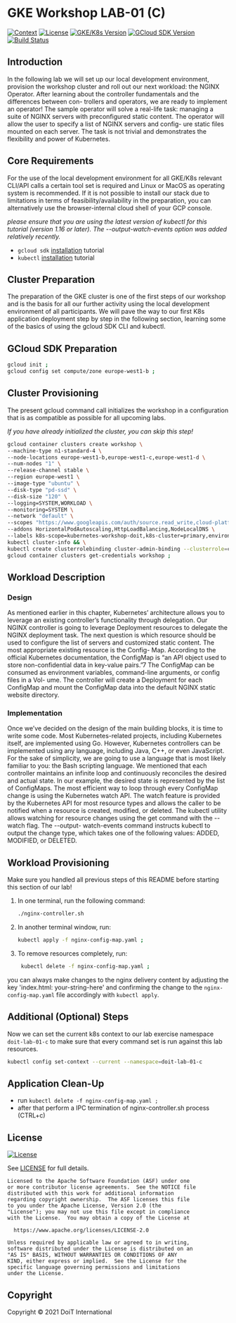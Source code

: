 # GKE Workshop LAB-01 (C)

[![Context](https://img.shields.io/badge/GKE%20Fundamentals-1-blue.svg)](#)
[![License](https://img.shields.io/badge/License-Apache%202.0-blue.svg)](https://opensource.org/licenses/Apache-2.0)
[![GKE/K8s Version](https://img.shields.io/badge/k8s%20version-1.18.20-blue.svg)](#)
[![GCloud SDK Version](https://img.shields.io/badge/gcloud%20version-359.0.0-blue.svg)](#)
[![Build Status](https://img.shields.io/badge/status-unstable-E47911.svg)](#)

## Introduction

In the following lab we will set up our local development environment, provision the workshop cluster and roll out our next workload: the NGINX Operator. After learning about the controller fundamentals and the differences between con- trollers and operators, we are ready to implement an operator! The sample operator will solve a real-life task: managing a suite of NGINX servers with preconfigured static content. The operator will allow the user to specify a list of NGINX servers and config- ure static files mounted on each server. The task is not trivial and demonstrates the flexibility and power of Kubernetes. 

## Core Requirements

For the use of the local development environment for all GKE/K8s relevant CLI/API calls a certain tool set is required and Linux or MacOS as operating system is recommended. If it is not possible to install our stack due to limitations in terms of feasibility/availability in the preparation, you can alternatively use the browser-internal cloud shell of your GCP console. 

_please ensure that you are using the latest version of kubectl for this tutorial (version 1.16 or later). The --output-watch-events option was added relatively recently._

- `gcloud sdk` [installation](https://cloud.google.com/sdk/docs/install) tutorial
- `kubectl` [installation](https://kubernetes.io/docs/tasks/tools/) tutorial 

## Cluster Preparation

The preparation of the GKE cluster is one of the first steps of our workshop and is the basis for all our further activity using the local development environment of all participants. We will pave the way to our first K8s application deployment step by step in the following section, learning some of the basics of using the gcloud SDK CLI and kubectl.

## GCloud SDK Preparation
```bash
gcloud init ;
gcloud config set compute/zone europe-west1-b ;
```

## Cluster Provisioning

The present gcloud command call initializes the workshop in a configuration that is as compatible as possible for all upcoming labs.

_If you have already initialized the cluster, you can skip this step!_

```bash
gcloud container clusters create workshop \
--machine-type n1-standard-4 \
--node-locations europe-west1-b,europe-west1-c,europe-west1-d \
--num-nodes "1" \
--release-channel stable \
--region europe-west1 \
--image-type "ubuntu" \
--disk-type "pd-ssd" \
--disk-size "120" \
--logging=SYSTEM,WORKLOAD \
--monitoring=SYSTEM \
--network "default" \
--scopes "https://www.googleapis.com/auth/source.read_write,cloud-platform" \
--addons HorizontalPodAutoscaling,HttpLoadBalancing,NodeLocalDNS \
--labels k8s-scope=kubernetes-workshop-doit,k8s-cluster=primary,environment=workshop && \
kubectl cluster-info && \
kubectl create clusterrolebinding cluster-admin-binding --clusterrole=cluster-admin --user=$(gcloud config get-value account) && \
gcloud container clusters get-credentials workshop ;
```

## Workload Description

### Design

As mentioned earlier in this chapter, Kubernetes’ architecture allows you to leverage an existing controller’s functionality through delegation. Our NGINX controller is going to leverage Deployment resources to delegate the NGINX deployment task.
The next question is which resource should be used to configure the list of servers and customized static content. The most appropriate existing resource is the Config- Map. According to the official Kubernetes documentation, the ConfigMap is “an API object used to store non-confidential data in key-value pairs.”7 The ConfigMap can be consumed as environment variables, command-line arguments, or config files in a Vol- ume. The controller will create a Deployment for each ConfigMap and mount the ConfigMap data into the default NGINX static website directory.

### Implementation

Once we’ve decided on the design of the main building blocks, it is time to write some code. Most Kubernetes-related projects, including Kubernetes itself, are implemented using Go. However, Kubernetes controllers can be implemented using any language, including Java, C++, or even JavaScript. For the sake of simplicity, we are going to use a language that is most likely familiar to you: the Bash scripting language. We mentioned that each controller maintains an infinite loop and continuously reconciles the desired and actual state. In our example, the desired state is represented by the list of ConfigMaps. The most efficient way to loop through every ConfigMap change is using the Kubernetes watch API. The watch feature is provided by the Kubernetes API for most resource types and allows the caller to be notified when a resource is created, modified, or deleted. The kubectl utility allows watching for resource changes using the get command with the --watch flag. The --output- watch-events command instructs kubectl to output the change type, which takes one of the following values: ADDED, MODIFIED, or DELETED.

## Workload Provisioning

Make sure you handled all previous steps of this README before starting this section of our lab! 

1. In one terminal, run the following command:
    ```bash
    ./nginx-controller.sh
    ```

2. In another terminal window, run:
    ```bash
    kubectl apply -f nginx-config-map.yaml ;
    ```

3. To remove resources completely, run:
   ```bash
    kubectl delete -f nginx-config-map.yaml ;
   ```

you can always make changes to the nginx delivery content by adjusting the key 'index.html: your-string-here' and confirming the change to the `nginx-config-map.yaml` file accordingly with `kubectl apply`.

## Additional (Optional) Steps

Now we can set the current k8s context to our lab exercise namespace `doit-lab-01-c` to make sure that every command set is run against this lab resources.

```bash
kubectl config set-context --current --namespace=doit-lab-01-c
```

## Application Clean-Up

- run `kubectl delete -f nginx-config-map.yaml ;`
- after that perform a IPC termination of nginx-controller.sh process (CTRL+c)

## License

[![License](https://img.shields.io/badge/License-Apache%202.0-blue.svg)](https://opensource.org/licenses/Apache-2.0)

See [LICENSE](LICENSE) for full details.

    Licensed to the Apache Software Foundation (ASF) under one
    or more contributor license agreements.  See the NOTICE file
    distributed with this work for additional information
    regarding copyright ownership.  The ASF licenses this file
    to you under the Apache License, Version 2.0 (the
    "License"); you may not use this file except in compliance
    with the License.  You may obtain a copy of the License at

      https://www.apache.org/licenses/LICENSE-2.0

    Unless required by applicable law or agreed to in writing,
    software distributed under the License is distributed on an
    "AS IS" BASIS, WITHOUT WARRANTIES OR CONDITIONS OF ANY
    KIND, either express or implied.  See the License for the
    specific language governing permissions and limitations
    under the License.

## Copyright

Copyright © 2021 DoiT International